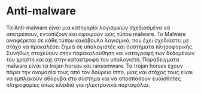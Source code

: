 # Anti-malware

Τα Anti-malware είναι μια κατηγορία λογισμικών σχεδιασμένα να αποτρέπουν, εντοπίζουν και αφαιρούν ιούς τύπου malware. Το Malware αναφέρεται σε κάθε τύπου κακόβουλο λογισμικό, που έχει σχεδιαστεί με στόχο να προκαλέσει ζημιά σε υπολογιστές και συστήματα πληροφορικής. Συνήθως στοχεύουν στην παρακολούθηση και καταγραφή των δεδομένων του χρήστη και όχι στην καταστροφή του υπολογιστή. Παραδείγματα malware είναι τα trojan horses και ransomware. Τα trojan horses έχουν πάρει την ονομασία τους από τον δούρειο ίππο, μιας και στόχος τους είναι να εμπλακούν αθόρυβα στο σύστημα και να αποσπάσουν ευαίσθητες πληροφορίες όπως κλειδιά για ηλεκτρονικά πορτοφόλια.
